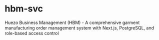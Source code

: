 # hbm-svc

Huezo Business Management (HBM) - A comprehensive garment manufacturing order management system with Next.js, PostgreSQL, and role-based access control
